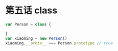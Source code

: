 # 第五话 class

```js
var Person = class {

}
var xiaoming = new Person()
xiaoming.__proto__ === Person.prototype // true
```

